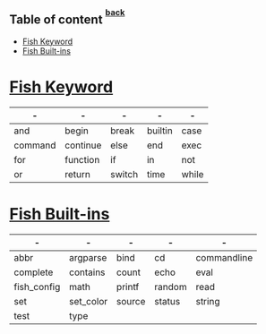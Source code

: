 ## Table of content <sup><sup>[back](../../README.md)</sup></sup>

- [Fish Keyword](#fish-keyword)
- [Fish Built-ins](#fish-built-ins)

# [Fish Keyword](#table-of-content-back)

| -       | -        | -      | -       | -     |
| ------- | -------- | ------ | ------- | ----- |
| and     | begin    | break  | builtin | case  |
| command | continue | else   | end     | exec  |
| for     | function | if     | in      | not   |
| or      | return   | switch | time    | while |

# [Fish Built-ins](#table-of-content-back)

| -           | -         | -      | -      | -           |
| ----------- | --------- | ------ | ------ | ----------- |
| abbr        | argparse  | bind   | cd     | commandline |
| complete    | contains  | count  | echo   | eval        |
| fish_config | math      | printf | random | read        |
| set         | set_color | source | status | string      |
| test        | type      |        |        |             |
